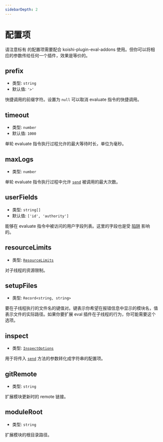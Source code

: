 ```yaml
---
sidebarDepth: 2
---
```


# 配置项

请注意标有 <Badge text="addons" vertical="baseline"/> 的配置项需要配合 koishi-plugin-eval-addons 使用。但你可以将相应的参数传给任何一个插件，效果是等价的。

## prefix

- 类型: `string`
- 默认值: `'>'`

快捷调用的前缀字符。设置为 `null` 可以取消 evaluate 指令的快捷调用。

## timeout

- 类型: `number`
- 默认值: `1000`

单轮 evaluate 指令执行过程允许的最大等待时长，单位为毫秒。

## maxLogs

- 类型: `number`

单轮 evaluate 指令执行过程中允许 [`send`](#send) 被调用的最大次数。

## userFields

- 类型: `string[]`
- 默认值: `['id', 'authority']`

能够在 evaluate 指令中被访问的用户字段列表。这里的字段也是受 [陷阱](#使用陷阱) 影响的。

## resourceLimits

- 类型: [`ResourceLimits`](https://nodejs.org/api/worker_threads.html#worker_threads_worker_resourcelimits)

对子线程的资源限制。

## setupFiles

- 类型: `Record<string, string>`

要在子线程执行的文件名的键值对。键表示你希望在报错信息中显示的模块名，值表示文件的实际路径。如果你要扩展 eval 插件在子线程的行为，你可能需要这个选项。

## inspect

- 类型: [`InspectOptions`](https://nodejs.org/api/util.html#util_util_formatwithoptions_inspectoptions_format_args)

用于将传入 [`send`](#send) 方法的参数转化成字符串的配置项。

## gitRemote <Badge text="addons"/>

- 类型: `string`

扩展模块更新时的 remote 链接。

## moduleRoot <Badge text="addons"/>

- 类型: `string`

扩展模块的根目录路径。
